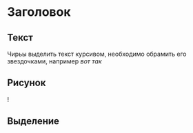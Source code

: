 # Заголовок


## Текст
Чирьы выделить текст курсивом, необходимо обрамить его звездочками, например *вот так*

## Рисунок

!

## Выделение
